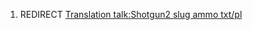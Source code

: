 1.  REDIRECT [Translation talk:Shotgun2 slug ammo
    txt/pl](Translation_talk:Shotgun2_slug_ammo_txt/pl "wikilink")